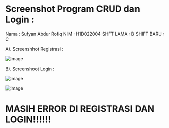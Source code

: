 # Screenshot Program CRUD dan Login :
Nama : Sufyan Abdur Rofiq
NIM  : H1D022004
SHFT LAMA : B
SHIFT BARU : C

A). Screenshhot Registrasi :

![image](https://github.com/user-attachments/assets/32f9b6cd-81ff-4828-bcbe-f4b15e51012f)

B). Screenshoot Login :

![image](https://github.com/user-attachments/assets/094bcba6-76be-4dae-9f46-e526d78bda8c)

![image](https://github.com/user-attachments/assets/5c20d143-4289-4b02-950a-15a4f50fc228)


# MASIH ERROR DI REGISTRASI DAN LOGIN!!!!!!




